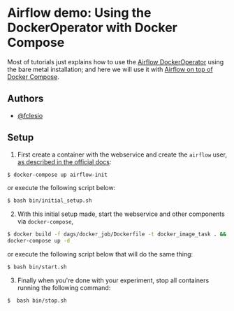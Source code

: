 # Airflow demo: Using the DockerOperator with Docker Compose

Most of tutorials just explains how to use the [Airflow DockerOperator](https://airflow.apache.org/docs/apache-airflow-providers-docker/stable/_api/airflow/providers/docker/operators/docker/index.html) using the bare metal installation; and here we will use it with [Airflow on top of Docker Compose](https://airflow.apache.org/docs/apache-airflow/stable/start/docker.html).

## Authors

- [@fclesio](https://www.github.com/fclesio)

## Setup
1) First create a container with the webservice and create the `airflow` user, [as described in the official docs](https://airflow.apache.org/docs/apache-airflow/stable/start/docker.html):

```bash
$ docker-compose up airflow-init
```

or execute the following script below:
```bash
$ bash bin/initial_setup.sh
```

2) With this initial setup made, start the webservice and other components via `docker-compose`, 

```bash
$ docker build -f dags/docker_job/Dockerfile -t docker_image_task . && \
docker-compose up -d
```

or execute the following script below that will do the same thing:
```bash
$ bash bin/start.sh
```

3) Finally when you're done with your experiment, stop all containers running the following command:
```bash
$  bash bin/stop.sh
```